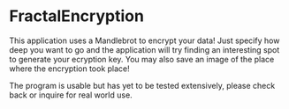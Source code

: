 # FractalEncryption
This application uses a Mandlebrot to encrypt your data! Just specify how deep you want to go and the application will try finding an interesting spot to generate your ecryption key. You may also save an image of the place where the encryption took place!

The program is usable but has yet to be tested extensively, please check back or inquire for real world use. 
